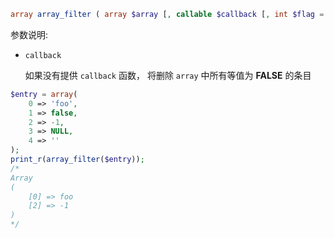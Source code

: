```php
array array_filter ( array $array [, callable $callback [, int $flag = 0 ]] )
```

参数说明:

- `callback`

  如果没有提供 `callback` 函数， 将删除 `array` 中所有等值为 **FALSE** 的条目

  

```php
$entry = array(  
    0 => 'foo',  
    1 => false,  
    2 => -1,  
    3 => NULL,  
    4 => ''
);
print_r(array_filter($entry));
/*
Array   
(   
    [0] => foo   
    [2] => -1   
)
*/

```

